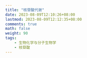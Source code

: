 ```yaml
---
title: "核苷酸代谢"
date: 2023-08-09T12:10:26+08:00
lastmod: 2023-08-09T12:12:35+08:00
comments: true
math: false
weight: 90
tags:
    - 生物化学与分子生物学
    - 核苷酸
---
```


